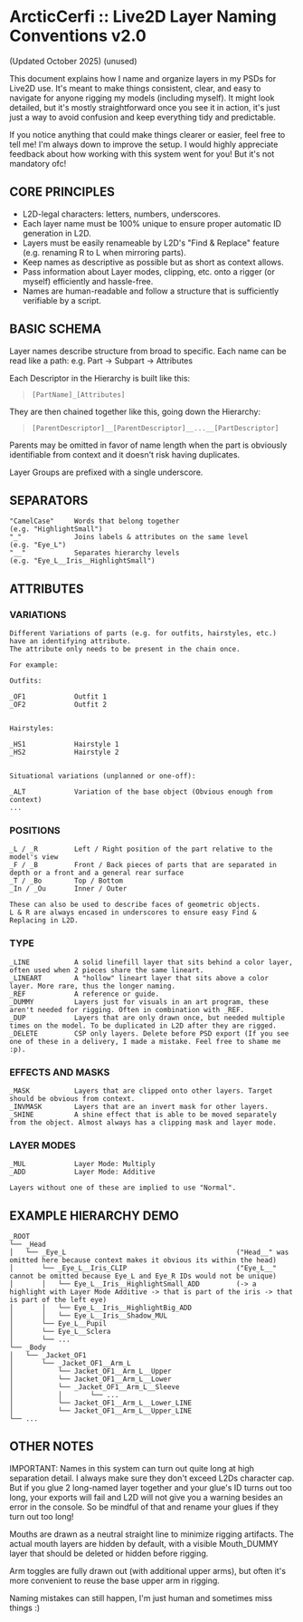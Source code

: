 # ArcticCerfi :: Live2D Layer Naming Conventions v2.0 
(Updated October 2025) (unused)

This document explains how I name and organize layers in my PSDs for Live2D use.
It's meant to make things consistent, clear, and easy to navigate for anyone rigging my models (including myself).
It might look detailed, but it's mostly straightforward once you see it in action, it's just just a way to avoid confusion and keep everything tidy and predictable.

If you notice anything that could make things clearer or easier, feel free to tell me! I'm always down to improve the setup.
I would highly appreciate feedback about how working with this system went for you! But it's not mandatory ofc!

## CORE PRINCIPLES

- L2D-legal characters: letters, numbers, underscores.
- Each layer name must be 100% unique to ensure proper automatic ID generation in L2D.
- Layers must be easily renameable by L2D's "Find & Replace" feature (e.g. renaming R to L when mirroring parts).
- Keep names as descriptive as possible but as short as context allows.
- Pass information about Layer modes, clipping, etc. onto a rigger (or myself) efficiently and hassle-free.
- Names are human-readable and follow a structure that is sufficiently verifiable by a script.


## BASIC SCHEMA

Layer names describe structure from broad to specific.
Each name can be read like a path: e.g. Part -> Subpart -> Attributes


Each Descriptor in the Hierarchy is built like this:

> ```
> [PartName]_[Attributes]
> ```

They are then chained together like this, going down the Hierarchy:

> ```
> [ParentDescriptor]__[ParentDescriptor]__...__[PartDescriptor]
> ```


Parents may be omitted in favor of name length when the part is obviously identifiable from context and it doesn't risk having duplicates.

Layer Groups are prefixed with a single underscore.


## SEPARATORS

```
"CamelCase" 	Words that belong together 							(e.g. "HighlightSmall")
"_" 			Joins labels & attributes on the same level 		(e.g. "Eye_L")
"__" 			Separates hierarchy levels 							(e.g. "Eye_L__Iris__HighlightSmall")
```


## ATTRIBUTES

### VARIATIONS
```
Different Variations of parts (e.g. for outfits, hairstyles, etc.) have an identifying attribute.
The attribute only needs to be present in the chain once.

For example:
	
Outfits:
    
_OF1  			Outfit 1
_OF2  			Outfit 2
    
    
Hairstyles:
    
_HS1			Hairstyle 1
_HS2			Hairstyle 2
    
	
Situational variations (unplanned or one-off):
	
_ALT			Variation of the base object (Obvious enough from context)    
...
```

### POSITIONS

```
_L / _R			Left / Right position of the part relative to the model's view
_F / _B			Front / Back pieces of parts that are separated in depth or a front and a general rear surface
_T / _Bo		Top / Bottom
_In / _Ou		Inner / Outer
    
These can also be used to describe faces of geometric objects.
L & R are always encased in underscores to ensure easy Find & Replacing in L2D.
```

### TYPE

```
_LINE 			A solid linefill layer that sits behind a color layer, often used when 2 pieces share the same lineart.
_LINEART		A "hollow" lineart layer that sits above a color layer. More rare, thus the longer naming.
_REF			A reference or guide.
_DUMMY			Layers just for visuals in an art program, these aren't needed for rigging. Often in combination with _REF.
_DUP  			Layers that are only drawn once, but needed multiple times on the model. To be duplicated in L2D after they are rigged.
_DELETE			CSP only layers. Delete before PSD export (If you see one of these in a delivery, I made a mistake. Feel free to shame me :p).
```

### EFFECTS AND MASKS

```
_MASK 			Layers that are clipped onto other layers. Target should be obvious from context.
_INVMASK		Layers that are an invert mask for other layers.
_SHINE			A shine effect that is able to be moved separately from the object. Almost always has a clipping mask and layer mode.
```

### LAYER MODES

```
_MUL  			Layer Mode: Multiply
_ADD  			Layer Mode: Additive

Layers without one of these are implied to use "Normal".
```

## EXAMPLE HIERARCHY DEMO
```
_ROOT
└── _Head											
│	└── _Eye_L											("Head__" was omitted here because context makes it obvious its within the head)
│		└──	_Eye_L__Iris_CLIP							("Eye_L__" cannot be omitted because Eye_L and Eye_R IDs would not be unique)
│		│	└── Eye_L__Iris__HighlightSmall_ADD			(-> a highlight with Layer Mode Additive -> that is part of the iris -> that is part of the left eye)
│		│	└── Eye_L__Iris__HighlightBig_ADD
│		│	└── Eye_L__Iris__Shadow_MUL
│		└──	Eye_L__Pupil
│		└──	Eye_L__Sclera
│		└── ...
└── _Body
│	└── _Jacket_OF1
│		└── _Jacket_OF1__Arm_L
│			└── Jacket_OF1__Arm_L__Upper
│			└── Jacket_OF1__Arm_L__Lower
│			└── _Jacket_OF1__Arm_L__Sleeve
│			│		└── ...
│			└── Jacket_OF1__Arm_L__Lower_LINE
│			└── Jacket_OF1__Arm_L__Upper_LINE
└── ...
```

## OTHER NOTES

IMPORTANT: Names in this system can turn out quite long at high separation detail. I always make sure they don't exceed L2Ds character cap. But if you glue 2 long-named layer together and your glue's ID turns out too long, your exports will fail and L2D will not give you a warning besides an error in the console. So be mindful of that and rename your glues if they turn out too long!

Mouths are drawn as a neutral straight line to minimize rigging artifacts. The actual mouth layers are hidden by default, with a visible Mouth_DUMMY layer that should be deleted or hidden before rigging.

Arm toggles are fully drawn out (with additional upper arms), but often it's more convenient to reuse the base upper arm in rigging.

Naming mistakes can still happen, I'm just human and sometimes miss things :)

